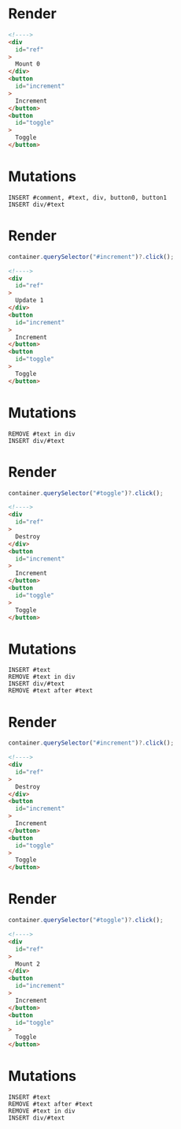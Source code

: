# Render
```html
<!---->
<div
  id="ref"
>
  Mount 0
</div>
<button
  id="increment"
>
  Increment
</button>
<button
  id="toggle"
>
  Toggle
</button>
```

# Mutations
```
INSERT #comment, #text, div, button0, button1
INSERT div/#text
```

# Render
```js
container.querySelector("#increment")?.click();
```
```html
<!---->
<div
  id="ref"
>
  Update 1
</div>
<button
  id="increment"
>
  Increment
</button>
<button
  id="toggle"
>
  Toggle
</button>
```

# Mutations
```
REMOVE #text in div
INSERT div/#text
```

# Render
```js
container.querySelector("#toggle")?.click();
```
```html
<!---->
<div
  id="ref"
>
  Destroy
</div>
<button
  id="increment"
>
  Increment
</button>
<button
  id="toggle"
>
  Toggle
</button>
```

# Mutations
```
INSERT #text
REMOVE #text in div
INSERT div/#text
REMOVE #text after #text
```

# Render
```js
container.querySelector("#increment")?.click();
```
```html
<!---->
<div
  id="ref"
>
  Destroy
</div>
<button
  id="increment"
>
  Increment
</button>
<button
  id="toggle"
>
  Toggle
</button>
```


# Render
```js
container.querySelector("#toggle")?.click();
```
```html
<!---->
<div
  id="ref"
>
  Mount 2
</div>
<button
  id="increment"
>
  Increment
</button>
<button
  id="toggle"
>
  Toggle
</button>
```

# Mutations
```
INSERT #text
REMOVE #text after #text
REMOVE #text in div
INSERT div/#text
```